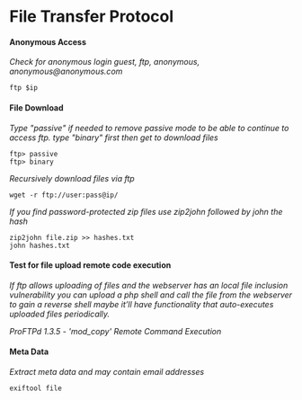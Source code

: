# File Transfer Protocol

#### Anonymous Access

_Check for anonymous login guest, ftp, anonymous, anonymous@anonymous.com_

```
ftp $ip
```

#### File Download

_Type "passive" if needed to remove passive mode to be able to continue to access ftp. type "binary" first then get to download files_

```
ftp> passive
ftp> binary
```

_Recursively download files via ftp_

```
wget -r ftp://user:pass@ip/
```

_If you find password-protected zip files use zip2john followed by john the hash_

```
zip2john file.zip >> hashes.txt
john hashes.txt
```

#### Test for file upload remote code execution

_If ftp allows uploading of files and the webserver has an local file inclusion vulnerability you can upload a php shell and call the file from the webserver to gain a reverse shell maybe it’ll have functionality that auto-executes uploaded files periodically._

_ProFTPd 1.3.5 - 'mod\_copy' Remote Command Execution_

#### Meta Data

_Extract meta data and may contain email addresses_

```
exiftool file
```
